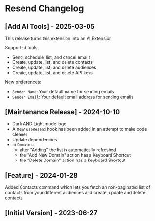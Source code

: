 # Resend Changelog

## [Add AI Tools] - 2025-03-05

This release turns this extension into an [AI Extension](https://youtu.be/sHIlFKKaq0A).

Supported tools:

- Send, schedule, list, and cancel emails
- Create, update, list, and delete contacts
- Create, update, list, and delete audiences
- Create, update, list, and delete API keys

New preferences:

- `Sender Name`: Your default name for sending emails
- `Sender Email`: Your default email address for sending emails

## [Maintenance Release] - 2024-10-10

- Dark AND Light mode logo
- A new `useResend` hook has been added in an attempt to make code cleaner
- Update dependencies
- In `Domains`:
  - after "Adding" the list is automatically refreshed
  - the "Add New Domain" action has a Keyboard Shortcut
  - the "Delete Domain" action has a Keyboard Shortcut

## [Feature] - 2024-01-28

Added Contacts command which lets you fetch an non-paginated list of contacts from your different audiences and create, update and delete contacts.

## [Initial Version] - 2023-06-27
